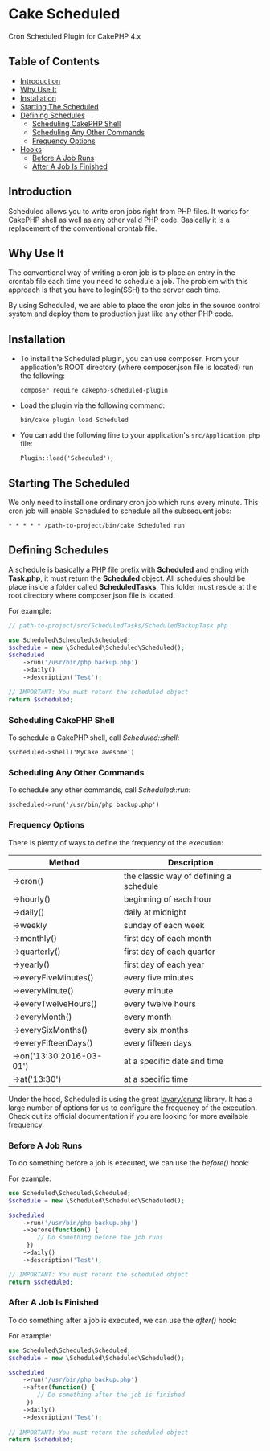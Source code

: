 # Cake Scheduled
Cron Scheduled Plugin for CakePHP 4.x

## Table of Contents  
- [Introduction](#installation)
- [Why Use It](#why-use-it)
- [Installation](#installation)
- [Starting The Scheduled](#starting-the-scheduler)
- [Defining Schedules](#defining-schedules)
    - [Scheduling CakePHP Shell](#scheduling-cakephp-shell)
    - [Scheduling Any Other Commands](#scheduling-any-other-commands)
    - [Frequency Options](#frequency-options)
- [Hooks](#hooks)
    - [Before A Job Runs](#before-a-job-runs)
    - [After A Job Is Finished](#after-a-job-is-finished)
		
## Introduction 
Scheduled allows you to write cron jobs right from PHP files. 
It works for CakePHP shell as well as any other valid PHP code. 
Basically it is a replacement of the conventional crontab file. 

## Why Use It
The conventional way of writing a cron job is to place an entry in the crontab file each time you 
need to schedule a job. The problem with this approach is that you have to login(SSH) to the server 
each time. 

By using Scheduled, we are able to place the cron jobs in the source control system and deploy 
them to production just like any other PHP code.  

## Installation

+ To install the Scheduled plugin, you can use composer. From your application's ROOT directory (where composer.json file is located) run the following:

    ```composer require cakephp-scheduled-plugin```


	
+ Load the plugin via the following command:

	```bin/cake plugin load Scheduled```

+ You can add the following line to your application's `src/Application.php` file:

    ```Plugin::load('Scheduled');```
    
## Starting The Scheduled

We only need to install one ordinary cron job which runs every minute.
This cron job will enable Scheduled to schedule all the subsequent jobs:

```* * * * * /path-to-project/bin/cake Scheduled run```

## Defining Schedules
A schedule is basically a PHP file prefix with **Scheduled** and ending with **Task.php**, it must return the **Scheduled** object.
All schedules should be place inside a folder called **ScheduledTasks**. This folder must reside at the root directory 
where composer.json file is located.

For example:
```php
// path-to-project/src/ScheduledTasks/ScheduledBackupTask.php

use Scheduled\Scheduled\Scheduled;
$schedule = new \Scheduled\Scheduled\Scheduled();
$scheduled
    ->run('/usr/bin/php backup.php')
    ->daily()
    ->description('Test');

// IMPORTANT: You must return the scheduled object
return $scheduled;
```

### Scheduling CakePHP Shell
To schedule a CakePHP shell, call *Scheduled::shell*:

```$scheduled->shell('MyCake awesome')```

### Scheduling Any Other Commands
To schedule any other commands, call *Scheduled::run*:

```$scheduled->run('/usr/bin/php backup.php')```

### Frequency Options

There is plenty of ways to define the frequency of the execution:


| Method        |   	Description |
|---            |       ---     |
| ->cron()        |  the classic way of defining a schedule |
| ->hourly()      |  beginning of each hour|
| ->daily()   	|  daily at midnight|
| ->weekly    	|  sunday of each week	|
| ->monthly()   	|  first day of each month	|
| ->quarterly()   |  first day of each quarter	|
| ->yearly()   	|  first day of each year	|
| ->everyFiveMinutes() |    every five minutes      |
| ->everyMinute()     |   every minute        |
| ->everyTwelveHours() |   every twelve hours       |
| ->everyMonth()    | every month          |
| ->everySixMonths()  |  every six months          |
| ->everyFifteenDays()    |  every fifteen days        |
| ->on('13:30 2016-03-01') | at a specific date and time |
| ->at('13:30') | at a specific time |


Under the hood, Scheduled is using the great 
[lavary/crunz](https://github.com/lavary/crunz#frequency-of-execution) library.
It has a large number of options for us to configure the frequency of the execution.
Check out its official documentation if you are looking for more available frequency.   

### Before A Job Runs
To do something before a job is executed, we can use the *before()* hook:

For example:

```php
use Scheduled\Scheduled\Scheduled;
$schedule = new \Scheduled\Scheduled\Scheduled();

$scheduled
    ->run('/usr/bin/php backup.php')
    ->before(function() { 
        // Do something before the job runs
     })
    ->daily()
    ->description('Test');

// IMPORTANT: You must return the scheduled object
return $scheduled;
```

### After A Job Is Finished
To do something after a job is executed, we can use the *after()* hook:

For example:

```php
use Scheduled\Scheduled\Scheduled;
$schedule = new \Scheduled\Scheduled\Scheduled();

$scheduled
    ->run('/usr/bin/php backup.php')
    ->after(function() { 
        // Do something after the job is finished
     })
    ->daily()
    ->description('Test');
	
// IMPORTANT: You must return the scheduled object
return $scheduled;
```

